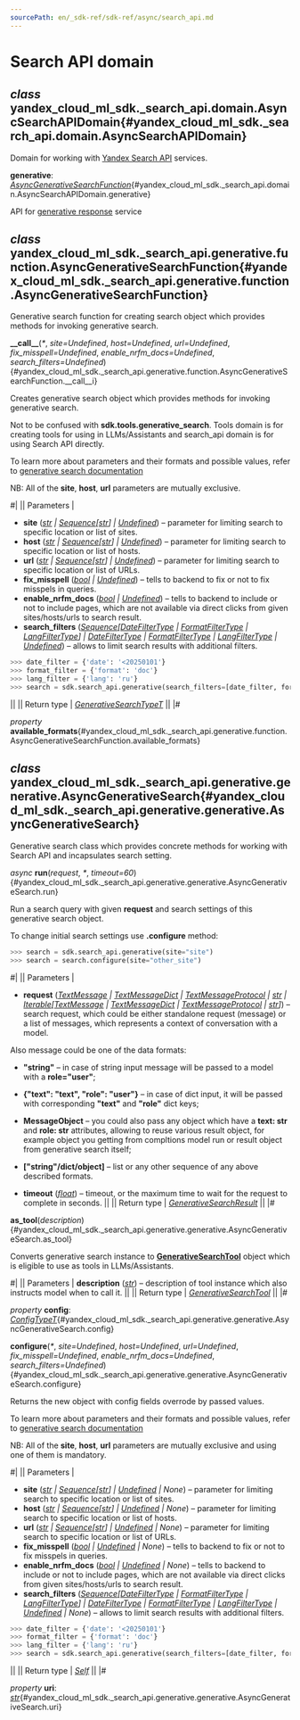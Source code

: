 ```yaml
---
sourcePath: en/_sdk-ref/sdk-ref/async/search_api.md
---
```

# Search API domain

## *class* yandex\_cloud\_ml\_sdk.\_search\_api.domain.**AsyncSearchAPIDomain**{#yandex_cloud_ml_sdk._search_api.domain.AsyncSearchAPIDomain}

Domain for working with [Yandex Search API](https://yandex.cloud/docs/search-api) services.

**generative**\: *[AsyncGenerativeSearchFunction](#yandex_cloud_ml_sdk._search_api.generative.function.AsyncGenerativeSearchFunction)*{#yandex_cloud_ml_sdk._search_api.domain.AsyncSearchAPIDomain.generative}

API for [generative response](https://yandex.cloud/docs/search-api/concepts/generative-response) service

## *class* yandex\_cloud\_ml\_sdk.\_search\_api.generative.function.**AsyncGenerativeSearchFunction**{#yandex_cloud_ml_sdk._search_api.generative.function.AsyncGenerativeSearchFunction}

Generative search function for creating search object which provides methods for invoking generative search.

**\_\_call\_\_**(*<span title="Keyword-only parameters separator (PEP 3102)">\*</span>*, *site=Undefined*, *host=Undefined*, *url=Undefined*, *fix\_misspell=Undefined*, *enable\_nrfm\_docs=Undefined*, *search\_filters=Undefined*){#yandex_cloud_ml_sdk._search_api.generative.function.AsyncGenerativeSearchFunction.__call__i}

Creates generative search object which provides methods for invoking generative search.

Not to be confused with **sdk.tools.generative\_search**. Tools domain is for creating tools for using in LLMs/Assistants and search\_api domain is for using Search API directly.

To learn more about parameters and their formats and possible values, refer to [generative search documentation](https://yandex.cloud/docs/search-api/concepts/generative-response#body)

NB: All of the **site**, **host**, **url** parameters are mutually exclusive.

#|
|| Parameters | 

- **site** ([*str*](https://docs.python.org/3/library/stdtypes.html#str) *\|* [*Sequence*](https://docs.python.org/3/library/collections.abc.html#collections.abc.Sequence)*[*[*str*](https://docs.python.org/3/library/stdtypes.html#str)*] \|* [*Undefined*](../types/other.md#yandex_cloud_ml_sdk._types.misc.Undefined)) – parameter for limiting search to specific location or list of sites.
- **host** ([*str*](https://docs.python.org/3/library/stdtypes.html#str) *\|* [*Sequence*](https://docs.python.org/3/library/collections.abc.html#collections.abc.Sequence)*[*[*str*](https://docs.python.org/3/library/stdtypes.html#str)*] \|* [*Undefined*](../types/other.md#yandex_cloud_ml_sdk._types.misc.Undefined)) – parameter for limiting search to specific location or list of hosts.
- **url** ([*str*](https://docs.python.org/3/library/stdtypes.html#str) *\|* [*Sequence*](https://docs.python.org/3/library/collections.abc.html#collections.abc.Sequence)*[*[*str*](https://docs.python.org/3/library/stdtypes.html#str)*] \|* [*Undefined*](../types/other.md#yandex_cloud_ml_sdk._types.misc.Undefined)) – parameter for limiting search to specific location or list of URLs.
- **fix\_misspell** ([*bool*](https://docs.python.org/3/library/functions.html#bool) *\|* [*Undefined*](../types/other.md#yandex_cloud_ml_sdk._types.misc.Undefined)) – tells to backend to fix or not to fix misspels in queries.
- **enable\_nrfm\_docs** ([*bool*](https://docs.python.org/3/library/functions.html#bool) *\|* [*Undefined*](../types/other.md#yandex_cloud_ml_sdk._types.misc.Undefined)) – tells to backend to include or not to include pages, which are not available via direct clicks from given sites/hosts/urls to search result.
- **search\_filters** ([*Sequence*](https://docs.python.org/3/library/collections.abc.html#collections.abc.Sequence)*[*[*DateFilterType*](../types/search_api.md#yandex_cloud_ml_sdk._search_api.generative.config.DateFilterType) *\|* [*FormatFilterType*](../types/search_api.md#yandex_cloud_ml_sdk._search_api.generative.config.FormatFilterType) *\|* [*LangFilterType*](../types/search_api.md#yandex_cloud_ml_sdk._search_api.generative.config.LangFilterType)*] \|* [*DateFilterType*](../types/search_api.md#yandex_cloud_ml_sdk._search_api.generative.config.DateFilterType) *\|* [*FormatFilterType*](../types/search_api.md#yandex_cloud_ml_sdk._search_api.generative.config.FormatFilterType) *\|* [*LangFilterType*](../types/search_api.md#yandex_cloud_ml_sdk._search_api.generative.config.LangFilterType) *\|* [*Undefined*](../types/other.md#yandex_cloud_ml_sdk._types.misc.Undefined)) – allows to limit search results with additional filters.
```python
>>> date_filter = {'date': '<20250101'}
>>> format_filter = {'format': 'doc'}
>>> lang_filter = {'lang': 'ru'}
>>> search = sdk.search_api.generative(search_filters=[date_filter, format_filter, lang_filter])
```
 ||
|| Return type | [*GenerativeSearchTypeT*](../types/other.md#yandex_cloud_ml_sdk._search_api.generative.generative.GenerativeSearchTypeT) ||
|#

*property* **available\_formats**{#yandex_cloud_ml_sdk._search_api.generative.function.AsyncGenerativeSearchFunction.available_formats}

## *class* yandex\_cloud\_ml\_sdk.\_search\_api.generative.generative.**AsyncGenerativeSearch**{#yandex_cloud_ml_sdk._search_api.generative.generative.AsyncGenerativeSearch}

Generative search class which provides concrete methods for working with Search API and incapsulates search setting.

*async* **run**(*request*, *<span title="Keyword-only parameters separator (PEP 3102)">\*</span>*, *timeout=60*){#yandex_cloud_ml_sdk._search_api.generative.generative.AsyncGenerativeSearch.run}

Run a search query with given **request** and search settings of this generative search object.

To change initial search settings use **.configure** method:

```python
>>> search = sdk.search_api.generative(site="site")
>>> search = search.configure(site="other_site")
```

#|
|| Parameters | 

- **request** ([*TextMessage*](../types/message.md#yandex_cloud_ml_sdk._types.message.TextMessage) *\|* [*TextMessageDict*](../types/message.md#yandex_cloud_ml_sdk._types.message.TextMessageDict) *\|* [*TextMessageProtocol*](../types/message.md#yandex_cloud_ml_sdk._types.message.TextMessageProtocol) *\|* [*str*](https://docs.python.org/3/library/stdtypes.html#str) *\|* [*Iterable*](https://docs.python.org/3/library/collections.abc.html#collections.abc.Iterable)*[*[*TextMessage*](../types/message.md#yandex_cloud_ml_sdk._types.message.TextMessage) *\|* [*TextMessageDict*](../types/message.md#yandex_cloud_ml_sdk._types.message.TextMessageDict) *\|* [*TextMessageProtocol*](../types/message.md#yandex_cloud_ml_sdk._types.message.TextMessageProtocol) *\|* [*str*](https://docs.python.org/3/library/stdtypes.html#str)*]*) – search request, which could be either standalone request (message) or a list of messages, which represents a context of conversation with a model.

Also message could be one of the data formats:
- **"string"** – in case of string input message will be passed to a model with a **role="user"**;
- **{"text": "text", "role": "user"}** – in case of dict input, it will be passed with corresponding **"text"** and **"role"** dict keys;
- **MessageObject** – you could also pass any object which have a **text: str** and **role: str** attributes, allowing to reuse various result object, for example object you getting from compltions model run or result object from generative search itself;
- **["string"/dict/object]** – list or any other sequence of any above described formats.

- **timeout** ([*float*](https://docs.python.org/3/library/functions.html#float)) – timeout, or the maximum time to wait for the request to complete in seconds. ||
|| Return type | [*GenerativeSearchResult*](../types/search_api.md#yandex_cloud_ml_sdk._search_api.generative.result.GenerativeSearchResult) ||
|#

**as\_tool**(*description*){#yandex_cloud_ml_sdk._search_api.generative.generative.AsyncGenerativeSearch.as_tool}

Converts generative search instance to [**GenerativeSearchTool**](../types/tools.md#yandex_cloud_ml_sdk._tools.generative_search.GenerativeSearchTool) object which is eligible to use as tools in LLMs/Assistants.

#|
|| Parameters | **description** ([*str*](https://docs.python.org/3/library/stdtypes.html#str)) – description of tool instance which also instructs model when to call it. ||
|| Return type | [*GenerativeSearchTool*](../types/tools.md#yandex_cloud_ml_sdk._tools.generative_search.GenerativeSearchTool) ||
|#

*property* **config**\: *[ConfigTypeT](../types/other.md#yandex_cloud_ml_sdk._types.model.ConfigTypeT)*{#yandex_cloud_ml_sdk._search_api.generative.generative.AsyncGenerativeSearch.config}

**configure**(*<span title="Keyword-only parameters separator (PEP 3102)">\*</span>*, *site=Undefined*, *host=Undefined*, *url=Undefined*, *fix\_misspell=Undefined*, *enable\_nrfm\_docs=Undefined*, *search\_filters=Undefined*){#yandex_cloud_ml_sdk._search_api.generative.generative.AsyncGenerativeSearch.configure}

Returns the new object with config fields overrode by passed values.

To learn more about parameters and their formats and possible values, refer to [generative search documentation](https://yandex.cloud/docs/search-api/concepts/generative-response#body)

NB: All of the **site**, **host**, **url** parameters are mutually exclusive and using one of them is mandatory.

#|
|| Parameters | 

- **site** ([*str*](https://docs.python.org/3/library/stdtypes.html#str) *\|* [*Sequence*](https://docs.python.org/3/library/collections.abc.html#collections.abc.Sequence)*[*[*str*](https://docs.python.org/3/library/stdtypes.html#str)*] \|* [*Undefined*](../types/other.md#yandex_cloud_ml_sdk._types.misc.Undefined) *\| None*) – parameter for limiting search to specific location or list of sites.
- **host** ([*str*](https://docs.python.org/3/library/stdtypes.html#str) *\|* [*Sequence*](https://docs.python.org/3/library/collections.abc.html#collections.abc.Sequence)*[*[*str*](https://docs.python.org/3/library/stdtypes.html#str)*] \|* [*Undefined*](../types/other.md#yandex_cloud_ml_sdk._types.misc.Undefined) *\| None*) – parameter for limiting search to specific location or list of hosts.
- **url** ([*str*](https://docs.python.org/3/library/stdtypes.html#str) *\|* [*Sequence*](https://docs.python.org/3/library/collections.abc.html#collections.abc.Sequence)*[*[*str*](https://docs.python.org/3/library/stdtypes.html#str)*] \|* [*Undefined*](../types/other.md#yandex_cloud_ml_sdk._types.misc.Undefined) *\| None*) – parameter for limiting search to specific location or list of URLs.
- **fix\_misspell** ([*bool*](https://docs.python.org/3/library/functions.html#bool) *\|* [*Undefined*](../types/other.md#yandex_cloud_ml_sdk._types.misc.Undefined) *\| None*) – tells to backend to fix or not to fix misspels in queries.
- **enable\_nrfm\_docs** ([*bool*](https://docs.python.org/3/library/functions.html#bool) *\|* [*Undefined*](../types/other.md#yandex_cloud_ml_sdk._types.misc.Undefined) *\| None*) – tells to backend to include or not to include pages, which are not available via direct clicks from given sites/hosts/urls to search result.
- **search\_filters** ([*Sequence*](https://docs.python.org/3/library/collections.abc.html#collections.abc.Sequence)*[*[*DateFilterType*](../types/search_api.md#yandex_cloud_ml_sdk._search_api.generative.config.DateFilterType) *\|* [*FormatFilterType*](../types/search_api.md#yandex_cloud_ml_sdk._search_api.generative.config.FormatFilterType) *\|* [*LangFilterType*](../types/search_api.md#yandex_cloud_ml_sdk._search_api.generative.config.LangFilterType)*] \|* [*DateFilterType*](../types/search_api.md#yandex_cloud_ml_sdk._search_api.generative.config.DateFilterType) *\|* [*FormatFilterType*](../types/search_api.md#yandex_cloud_ml_sdk._search_api.generative.config.FormatFilterType) *\|* [*LangFilterType*](../types/search_api.md#yandex_cloud_ml_sdk._search_api.generative.config.LangFilterType) *\|* [*Undefined*](../types/other.md#yandex_cloud_ml_sdk._types.misc.Undefined) *\| None*) – allows to limit search results with additional filters.
```python
>>> date_filter = {'date': '<20250101'}
>>> format_filter = {'format': 'doc'}
>>> lang_filter = {'lang': 'ru'}
>>> search = sdk.search_api.generative(search_filters=[date_filter, format_filter, lang_filter])
```
 ||
|| Return type | [*Self*](https://docs.python.org/3/library/typing.html#typing.Self) ||
|#

*property* **uri**\: *[str](https://docs.python.org/3/library/stdtypes.html#str)*{#yandex_cloud_ml_sdk._search_api.generative.generative.AsyncGenerativeSearch.uri}